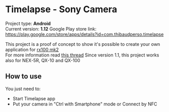 Timelapse - Sony Camera
===================

Project type: **Android**  
Current version: **1.12**
Google Play store link: https://play.google.com/store/apps/details?id=com.thibaudperso.timelapse

This project is a proof of concept to show it's possible to create your own application for [rx100 mk2](http://www.sony.co.uk/product/dsc-r-series/dsc-rx100m2)  
For more information read [this thread](https://camera.developer.sony.com/common/forum/en/viewtopic.php?f=21&t=121&start=10#p361)
Since version 1.1, this project works also for NEX-5R, QX-10 and QX-100

How to use
----------

You just need to:
* Start Timelapse app
* Put your camera in "Ctrl with Smartphone" mode or Connect by NFC
